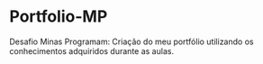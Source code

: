 # Portfolio-MP
 Desafio Minas Programam: Criação do meu portfólio utilizando os conhecimentos adquiridos durante as aulas.
